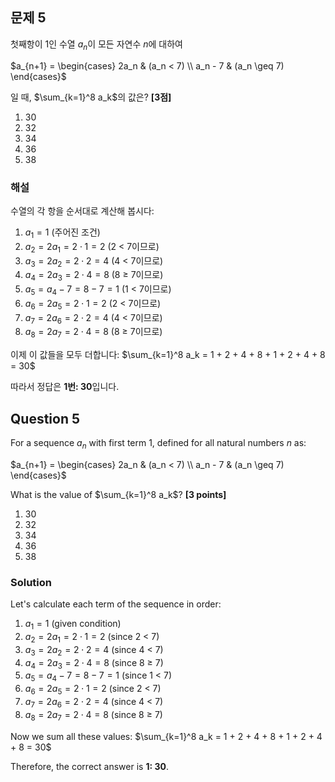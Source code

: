 

## 문제 5
첫째항이 1인 수열 ${a_n}$이 모든 자연수 $n$에 대하여

$a_{n+1} = \begin{cases}
2a_n & (a_n < 7) \\
a_n - 7 & (a_n \geq 7)
\end{cases}$

일 때, $\sum_{k=1}^8 a_k$의 값은? **[3점]**

1. 30
2. 32
3. 34
4. 36
5. 38

### 해설
수열의 각 항을 순서대로 계산해 봅시다:

1. $a_1 = 1$ (주어진 조건)
2. $a_2 = 2a_1 = 2 \cdot 1 = 2$ (2 < 7이므로)
3. $a_3 = 2a_2 = 2 \cdot 2 = 4$ (4 < 7이므로)
4. $a_4 = 2a_3 = 2 \cdot 4 = 8$ (8 ≥ 7이므로)
5. $a_5 = a_4 - 7 = 8 - 7 = 1$ (1 < 7이므로)
6. $a_6 = 2a_5 = 2 \cdot 1 = 2$ (2 < 7이므로)
7. $a_7 = 2a_6 = 2 \cdot 2 = 4$ (4 < 7이므로)
8. $a_8 = 2a_7 = 2 \cdot 4 = 8$ (8 ≥ 7이므로)

이제 이 값들을 모두 더합니다:
$\sum_{k=1}^8 a_k = 1 + 2 + 4 + 8 + 1 + 2 + 4 + 8 = 30$

따라서 정답은 **1번: 30**입니다.

## Question 5
For a sequence ${a_n}$ with first term 1, defined for all natural numbers $n$ as:

$a_{n+1} = \begin{cases}
2a_n & (a_n < 7) \\
a_n - 7 & (a_n \geq 7)
\end{cases}$

What is the value of $\sum_{k=1}^8 a_k$? **[3 points]**

1. 30
2. 32
3. 34
4. 36
5. 38

### Solution
Let's calculate each term of the sequence in order:

1. $a_1 = 1$ (given condition)
2. $a_2 = 2a_1 = 2 \cdot 1 = 2$ (since 2 < 7)
3. $a_3 = 2a_2 = 2 \cdot 2 = 4$ (since 4 < 7)
4. $a_4 = 2a_3 = 2 \cdot 4 = 8$ (since 8 ≥ 7)
5. $a_5 = a_4 - 7 = 8 - 7 = 1$ (since 1 < 7)
6. $a_6 = 2a_5 = 2 \cdot 1 = 2$ (since 2 < 7)
7. $a_7 = 2a_6 = 2 \cdot 2 = 4$ (since 4 < 7)
8. $a_8 = 2a_7 = 2 \cdot 4 = 8$ (since 8 ≥ 7)

Now we sum all these values:
$\sum_{k=1}^8 a_k = 1 + 2 + 4 + 8 + 1 + 2 + 4 + 8 = 30$

Therefore, the correct answer is **1: 30**.